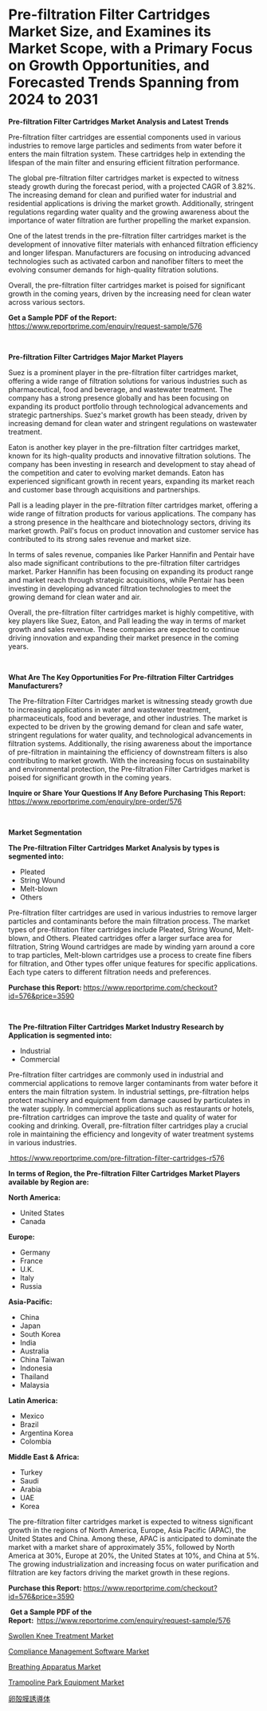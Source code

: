 <p><h1>Pre-filtration Filter Cartridges Market Size, and Examines its Market Scope, with a Primary Focus on Growth Opportunities, and Forecasted Trends Spanning from 2024 to 2031</h1></p><p><strong>Pre-filtration Filter Cartridges Market Analysis and Latest Trends</strong></p>
<p><p>Pre-filtration filter cartridges are essential components used in various industries to remove large particles and sediments from water before it enters the main filtration system. These cartridges help in extending the lifespan of the main filter and ensuring efficient filtration performance.</p><p>The global pre-filtration filter cartridges market is expected to witness steady growth during the forecast period, with a projected CAGR of 3.82%. The increasing demand for clean and purified water for industrial and residential applications is driving the market growth. Additionally, stringent regulations regarding water quality and the growing awareness about the importance of water filtration are further propelling the market expansion.</p><p>One of the latest trends in the pre-filtration filter cartridges market is the development of innovative filter materials with enhanced filtration efficiency and longer lifespan. Manufacturers are focusing on introducing advanced technologies such as activated carbon and nanofiber filters to meet the evolving consumer demands for high-quality filtration solutions.</p><p>Overall, the pre-filtration filter cartridges market is poised for significant growth in the coming years, driven by the increasing need for clean water across various sectors.</p></p>
<p><strong>Get a Sample PDF of the Report:&nbsp;</strong> <a href="https://www.reportprime.com/enquiry/request-sample/576">https://www.reportprime.com/enquiry/request-sample/576</a></p>
<p>&nbsp;</p>
<p><strong>Pre-filtration Filter Cartridges Major Market Players</strong></p>
<p><p>Suez is a prominent player in the pre-filtration filter cartridges market, offering a wide range of filtration solutions for various industries such as pharmaceutical, food and beverage, and wastewater treatment. The company has a strong presence globally and has been focusing on expanding its product portfolio through technological advancements and strategic partnerships. Suez's market growth has been steady, driven by increasing demand for clean water and stringent regulations on wastewater treatment.</p><p>Eaton is another key player in the pre-filtration filter cartridges market, known for its high-quality products and innovative filtration solutions. The company has been investing in research and development to stay ahead of the competition and cater to evolving market demands. Eaton has experienced significant growth in recent years, expanding its market reach and customer base through acquisitions and partnerships.</p><p>Pall is a leading player in the pre-filtration filter cartridges market, offering a wide range of filtration products for various applications. The company has a strong presence in the healthcare and biotechnology sectors, driving its market growth. Pall's focus on product innovation and customer service has contributed to its strong sales revenue and market size.</p><p>In terms of sales revenue, companies like Parker Hannifin and Pentair have also made significant contributions to the pre-filtration filter cartridges market. Parker Hannifin has been focusing on expanding its product range and market reach through strategic acquisitions, while Pentair has been investing in developing advanced filtration technologies to meet the growing demand for clean water and air.</p><p>Overall, the pre-filtration filter cartridges market is highly competitive, with key players like Suez, Eaton, and Pall leading the way in terms of market growth and sales revenue. These companies are expected to continue driving innovation and expanding their market presence in the coming years.</p></p>
<p>&nbsp;</p>
<p><strong>What Are The Key Opportunities For Pre-filtration Filter Cartridges Manufacturers?</strong></p>
<p><p>The Pre-filtration Filter Cartridges market is witnessing steady growth due to increasing applications in water and wastewater treatment, pharmaceuticals, food and beverage, and other industries. The market is expected to be driven by the growing demand for clean and safe water, stringent regulations for water quality, and technological advancements in filtration systems. Additionally, the rising awareness about the importance of pre-filtration in maintaining the efficiency of downstream filters is also contributing to market growth. With the increasing focus on sustainability and environmental protection, the Pre-filtration Filter Cartridges market is poised for significant growth in the coming years.</p></p>
<p><strong>Inquire or Share Your Questions If Any Before Purchasing This Report:</strong> <a href="https://www.reportprime.com/enquiry/pre-order/576">https://www.reportprime.com/enquiry/pre-order/576</a></p>
<p>&nbsp;</p>
<p><strong>Market Segmentation</strong></p>
<p><strong>The Pre-filtration Filter Cartridges Market Analysis by types is segmented into:</strong></p>
<p><ul><li>Pleated</li><li>String Wound</li><li>Melt-blown</li><li>Others</li></ul></p>
<p><p>Pre-filtration filter cartridges are used in various industries to remove larger particles and contaminants before the main filtration process. The market types of pre-filtration filter cartridges include Pleated, String Wound, Melt-blown, and Others. Pleated cartridges offer a larger surface area for filtration, String Wound cartridges are made by winding yarn around a core to trap particles, Melt-blown cartridges use a process to create fine fibers for filtration, and Other types offer unique features for specific applications. Each type caters to different filtration needs and preferences.</p></p>
<p><strong>Purchase this Report:&nbsp;</strong><a href="https://www.reportprime.com/checkout?id=576&price=3590">https://www.reportprime.com/checkout?id=576&price=3590</a></p>
<p>&nbsp;</p>
<p><strong>The Pre-filtration Filter Cartridges Market Industry Research by Application is segmented into:</strong></p>
<p><ul><li>Industrial</li><li>Commercial</li></ul></p>
<p><p>Pre-filtration filter cartridges are commonly used in industrial and commercial applications to remove larger contaminants from water before it enters the main filtration system. In industrial settings, pre-filtration helps protect machinery and equipment from damage caused by particulates in the water supply. In commercial applications such as restaurants or hotels, pre-filtration cartridges can improve the taste and quality of water for cooking and drinking. Overall, pre-filtration filter cartridges play a crucial role in maintaining the efficiency and longevity of water treatment systems in various industries.</p></p>
<p><a href="https://www.reportprime.com/pre-filtration-filter-cartridges-r576">&nbsp;https://www.reportprime.com/pre-filtration-filter-cartridges-r576</a></p>
<p><strong>In terms of Region, the Pre-filtration Filter Cartridges Market Players available by Region are:</strong></p>
<p>
    <p> <strong> North America: </strong>
        <ul>
            <li>United States</li>
            <li>Canada</li>
        </ul>
        </p> 
    <p> <strong> Europe: </strong>
        <ul>
            <li>Germany</li>
            <li>France</li>
            <li>U.K.</li>
            <li>Italy</li>
            <li>Russia</li>
        </ul>
        </p> 
    <p> <strong> Asia-Pacific: </strong>
        <ul>
            <li>China</li>
            <li>Japan</li>
            <li>South Korea</li>
            <li>India</li>
            <li>Australia</li>
            <li>China Taiwan</li>
            <li>Indonesia</li>
            <li>Thailand</li>
            <li>Malaysia</li>
        </ul>
        </p> 
    <p> <strong> Latin America: </strong>
        <ul>
            <li>Mexico</li>
            <li>Brazil</li>
            <li>Argentina Korea</li>
            <li>Colombia</li>
        </ul>
        </p> 
    <p> <strong> Middle East & Africa: </strong>
        <ul>
            <li>Turkey</li>
            <li>Saudi</li>
            <li>Arabia</li>
            <li>UAE</li>
            <li>Korea</li>
        </ul>
    </p>
    </p>
<p><p>The pre-filtration filter cartridges market is expected to witness significant growth in the regions of North America, Europe, Asia Pacific (APAC), the United States and China. Among these, APAC is anticipated to dominate the market with a market share of approximately 35%, followed by North America at 30%, Europe at 20%, the United States at 10%, and China at 5%. The growing industrialization and increasing focus on water purification and filtration are key factors driving the market growth in these regions.</p></p>
<p><strong>Purchase this Report: </strong><a href="https://www.reportprime.com/checkout?id=576&price=3590">https://www.reportprime.com/checkout?id=576&price=3590</a></p>
<p>&nbsp;<strong>Get a Sample PDF of the Report:&nbsp;&nbsp;</strong><a href="https://www.reportprime.com/enquiry/request-sample/576">https://www.reportprime.com/enquiry/request-sample/576</a></p>
<p><strong></strong></p>
<p><p><a href="https://issuu.com/reportprime-2/docs/swollen-knee-treatment-market-size-2030.pptx">Swollen Knee Treatment Market</a></p><p><a href="https://issuu.com/reportprime-2/docs/compliance-management-software-market-size-2030.pp">Compliance Management Software Market</a></p><p><a href="https://www.linkedin.com/pulse/global-breathing-apparatus-market-trends-insights-growth-opportunities-maboc">Breathing Apparatus Market</a></p><p><a href="https://medium.com/@zayunoz657456/global-trampoline-park-equipment-market-sector-types-applications-market-player-strategies-68fdafba3c50">Trampoline Park Equipment Market</a></p><p><a href="https://medium.com/@rluperjennette2024/%E5%8D%B5%E6%AE%BB%E8%86%9C%E8%AA%98%E5%B0%8E%E4%BD%93%E7%94%A3%E6%A5%AD%E5%88%86%E6%9E%90%E3%83%AC%E3%83%9D%E3%83%BC%E3%83%88-%E3%82%A2%E3%83%97%E3%83%AA%E3%82%B1%E3%83%BC%E3%82%B7%E3%83%A7%E3%83%B3-%E5%9C%B0%E5%9F%9F-%E7%AB%B6%E4%BA%89%E6%88%A6%E7%95%A5%E3%81%AB%E3%82%88%E3%82%8B%E5%B8%82%E5%A0%B4%E8%A6%8F%E6%A8%A1-%E3%82%B7%E3%82%A7%E3%82%A2-%E3%83%88%E3%83%AC%E3%83%B3%E3%83%89-2024%E5%B9%B4-2031%E5%B9%B4-bd9ff3cdb524">卵殻膜誘導体</a></p></p>